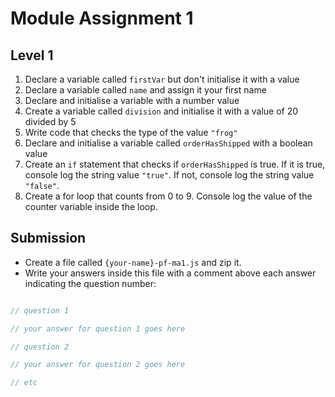 # Module Assignment 1

## Level 1

1. Declare a variable called `firstVar` but don't initialise it with a value
2. Declare a variable called `name` and assign it your first name
3. Declare and initialise a variable with a number value
4. Create a variable called `division` and initialise it with a value of 20 divided by 5
5. Write code that checks the type of the value `"frog"`
6. Declare and initialise a variable called `orderHasShipped` with a boolean value
7. Create an `if` statement that checks if `orderHasShipped` is true. If it is true, console log the string value `"true"`. If not, console log the string value `"false"`.
8. Create a for loop that counts from 0 to 9. Console log the value of the counter variable inside the loop.

## Submission

- Create a file called `{your-name}-pf-ma1.js` and zip it.
- Write your answers inside this file with a comment above each answer indicating the question number:


```js

// question 1

// your answer for question 1 goes here

// question 2

// your answer for question 2 goes here

// etc

```

